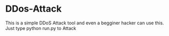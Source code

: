 # DDos-Attack
This is a simple DDoS Attack tool and even a begginer hacker can use this.
Just type python run.py to Attack
